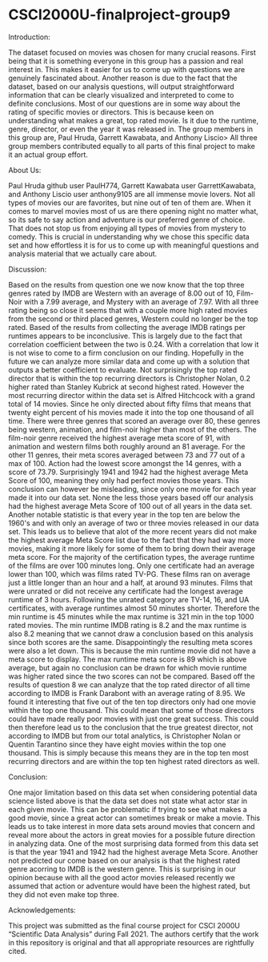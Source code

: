 # CSCI2000U-finalproject-group9


Introduction:

The dataset focused on movies was chosen for many crucial reasons. First being that it is something everyone in this group has a passion and real interest in. This makes it easier for us to come up with questions we are genuinely fascinated about. Another reason is due to the fact that the dataset, based on our analysis questions, will output straightforward information that can be clearly visualized and interpreted to come to definite conclusions. Most of our questions are in some way about the rating of specific movies or directors. This is because keen on understanding what makes a great, top rated movie. Is it due to the runtime, genre, director, or even the year it was released in. The group members in this group are, Paul Hruda, Garrett Kawabata, and Anthony Liscio> All three group members contributed equally to all parts of this final project to make it an actual group effort. 

About Us: 

Paul Hruda github user PaulH774, Garrett Kawabata user GarrettKawabata, and Anthony Liscio user anthony9105 are all immense movie lovers. Not all types of movies our are favorites, but nine out of ten of them are. When it comes to marvel movies most of us are there opening night no matter what, so its safe to say action and adventure is our preferred genre of choice. That does not stop us from enjoying all types of movies from mystery to comedy. This is crucial in understanding why we chose this specific data set and how effortless it is for us to come up with meaningful questions and analysis material that we actually care about.   

Discussion:

Based on the results from question one we now know that the top three genres rated by IMDB are Western with an average of 8.00 out of 10, Film-Noir with a 7.99 average, and Mystery with an average of 7.97. With all three rating being so close it seems that with a couple more high rated movies from the second or third placed genres, Western could no longer be the top rated.
Based of the results from collecting the average IMDB ratings per runtimes appears to be inconclusive. This is largely due to the fact that correlation coefficient between the two is 0.24. With a correlation that low it is not wise to come to a firm conclusion on our finding. Hopefully in the future we can analyze more similar data and come up with a solution that outputs a better coefficient to evaluate.
Not surprisingly the top rated director that is within the top recurring directors is Christopher Nolan, 0.2 higher rated than Stanley Kubrick at second highest rated. However the most recurring director within the data set is Alfred Hitchcock with a grand total of 14 movies. Since he only directed about fifty films that means that twenty eight percent of his movies made it into the top one thousand of all time.
There were three genres that scored an average over 80, these genres being western, animation, and film-noir higher than most of the others. The film-noir genre received the highest average meta score of 91, with animation and western films both roughly around an 81 average. For the other 11 genres, their meta scores averaged between 73 and 77 out of a max of 100. Action had the lowest score amongst the 14 genres, with a score of 73.79.
Surprisingly 1941 and 1942 had the highest average Meta Score of 100, meaning they only had perfect movies those years. This conclusion can however be misleading, since only one movie for each year made it into our data set. None the less those years based off our analysis had the highest average Meta Score of 100 out of all years in the data set. Another notable statistic is that every year in the top ten are below the 1960's and with only an average of two or three movies released in our data set. This leads us to believe that alot of the more recent years did not make the highest average Meta Score list due to the fact that they had way more movies, making it more likely for some of them to bring down their average meta score.
For the majority of the certification types, the average runtime of the films are over 100 minutes long. Only one certificate had an average lower than 100, which was films rated TV-PG. These films ran on average just a little longer than an hour and a half, at around 93 minutes. Films that were unrated or did not receive any certificate had the longest average runtime of 3 hours. Following the unrated category are TV-14, 16, and UA certificates, with average runtimes almost 50 minutes shorter.
Therefore the min runtime is 45 minutes while the max runtime is 321 min in the top 1000 rated movies. The min runtime IMDB rating is 8.2 and the max runtime is also 8.2 meaning that we cannot draw a conclusion based on this analysis since both scores are the same. Disappointingly the resulting meta scores were also a let down. This is because the min runtime movie did not have a meta score to display. The max runtime meta score is 89 which is above average, but again no conclusion can be drawn for which movie runtime was higher rated since the two scores can not be compared.
Based off the results of question 8 we can analyze that the top rated director of all time according to IMDB is Frank Darabont with an average rating of 8.95. We found it interesting that five out of the ten top directors only had one movie within the top one thousand. This could mean that some of those directors could have made really poor movies with just one great success. This could then therefore lead us to the conclusion that the true greatest director, not according to IMDB but from our total analytics, is Christopher Nolan or Quentin Tarantino since they have eight movies within the top one thousand. This is simply because this means they are in the top ten most recurring directors and are within the top ten highest rated directors as well.

Conclusion:

One major limitation based on this data set when considering potential data science listed above is that the data set does not state what actor star in each given movie. This can be problematic if trying to see what makes a good movie, since a great actor can sometimes break or make a movie. This leads us to take interest in more data sets around movies that concern and reveal more about the actors in great movies for a possible future direction in analyzing data. One of the most surprising data formed from this data set is that the year 1941 and 1942 had the highest average Meta Score. Another not predicted our come based on our analysis is that the highest rated genre acorring to IMDB is the western genre. This is surprising in our opinion because with all the good actor movies released recently we assumed that action or adventure would have been the highest rated, but they did not even make top three.  

Acknowledgements:

This project was submitted as the final course project for CSCI 2000U “Scientific Data Analysis” during Fall 2021. The authors certify that the work in this repository is original and that all appropriate resources are rightfully cited.
